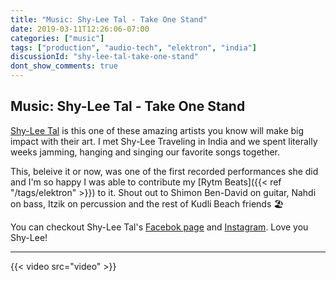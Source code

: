 ```yaml
---
title: "Music: Shy-Lee Tal - Take One Stand"
date: 2019-03-11T12:26:06-07:00
categories: ["music"]
tags: ["production", "audio-tech", "elektron", "india"]
discussionId: "shy-lee-tal-take-one-stand"
dont_show_comments: true
---
```


## Music: Shy-Lee Tal - Take One Stand

[Shy-Lee Tal](https://www.instagram.com/shyleetalmusic/) is this one of these amazing artists you know will make big impact with their art. I met Shy-Lee Traveling in India and we spent literally weeks jamming, hanging and singing our favorite songs together.

This, beleive it or now, was one of the first recorded performances she did and I'm so happy I was able to contribute my [Rytm Beats]({{< ref "/tags/elektron" >}}) to it. Shout out to Shimon Ben-David on guitar, Nahdi on bass, Itzik on percussion and the rest of Kudli Beach friends 🏖

You can checkout Shy-Lee Tal's [Facebok page](https://www.facebook.com/shyleetalmusic) and [Instagram](https://www.instagram.com/shyleetalmusic/). Love you Shy-Lee!

----

{{< video src="video" >}}

